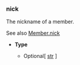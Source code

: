 ### nick [](https://discordpy.readthedocs.io/en/v1.7.3/api.html#discord.AuditLogDiff.nick)

The nickname of a member.

See also [Member.nick](discord/Discord%20Models/Member/nick)

- **Type**

	- Optional\[ [str](https://docs.python.org/3/library/stdtypes.html#str "(in Python v3.9)") ]

